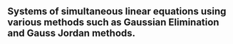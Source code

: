 ## Systems of simultaneous linear equations using various methods such as Gaussian Elimination and Gauss Jordan methods.